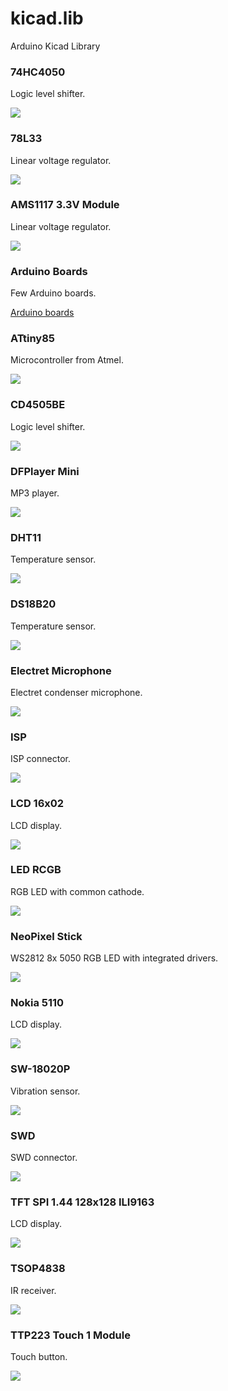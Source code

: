# kicad.lib
Arduino Kicad Library

### 74HC4050
Logic level shifter.

![](img/74hc4050_kicad.png?raw=true)

### 78L33
Linear voltage regulator.

![](img/78l33_kicad.png?raw=true)

### AMS1117 3.3V Module
Linear voltage regulator.

![](img/ams1117_33_module_kicad.png?raw=true)

### Arduino Boards
Few Arduino boards.

[Arduino boards](arduino_boards.md)

### ATtiny85
Microcontroller from Atmel.

![](img/attiny85_kicad.png?raw=true)

### CD4505BE
Logic level shifter.

![](img/cd4505be_kicad.png?raw=true)

### DFPlayer Mini
MP3 player.

![](img/dfplayer_mini_kicad.png?raw=true)

### DHT11
Temperature sensor.

![](img/dht11_kicad.png?raw=true)

### DS18B20
Temperature sensor.

![](img/ds18b20_kicad.png?raw=true)

### Electret Microphone
Electret condenser microphone.

![](img/electret_microphone_kicad.png?raw=true)

### ISP
ISP connector.

![](img/isp_kicad.png?raw=true)

### LCD 16x02
LCD display.

![](img/lcd16x02_kicad.png?raw=true)

### LED RCGB
RGB LED with common cathode.

![](img/led_rcgb_kicad.png?raw=true)

### NeoPixel Stick
WS2812 8x 5050 RGB LED with integrated drivers.

![](img/neopixel_stick_kicad.png?raw=true)

### Nokia 5110
LCD display.

![](img/nokia5110_kicad.png?raw=true)

### SW-18020P
Vibration sensor.

![](img/sw_18020p_kicad.png?raw=true)

### SWD
SWD connector.

![](img/swd_kicad.png?raw=true)

### TFT SPI 1.44 128x128 ILI9163
LCD display.

![](img/tft_spi_144_128x128_ili9163_kicad.png?raw=true)

### TSOP4838
IR receiver.

![](img/tsop4838_kicad.png?raw=true)

### TTP223 Touch 1 Module
Touch button.

![](img/ttp223_touch1_module_kicad.png?raw=true)
